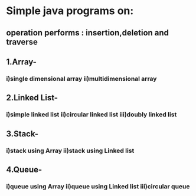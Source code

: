 <h1>Simple java programs on:</h1>
<h2>operation performs : insertion,deletion and traverse</h2>
<h2>1.Array-</h2><h3> i)single dimensional array   ii)multidimensional array</h3>
<h2>2.Linked List-</h2><h3> i)simple linked list   ii)circular linked list  iii)doubly linked list</h3>
<h2>3.Stack-</h2><h3>  i)stack using Array   ii)stack using Linked list </h3>
<h2>4.Queue-</h2><h3>  i)queue using Array   ii)queue using Linked list iii)circular queue</h3>

